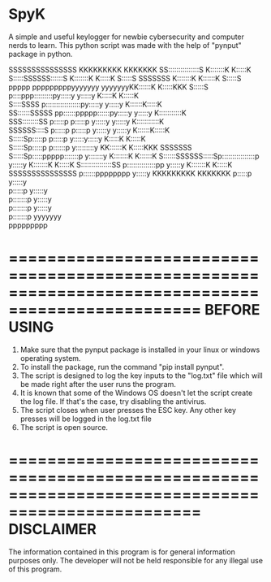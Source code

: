 # SpyK
A simple and useful keylogger for newbie cybersecurity and computer nerds to learn.
This python script was made with the help of "pynput" package in python.


                                                                                
                                                                                
   SSSSSSSSSSSSSSS                                          KKKKKKKKK    KKKKKKK
 SS:::::::::::::::S                                         K:::::::K    K:::::K
S:::::SSSSSS::::::S                                         K:::::::K    K:::::K
S:::::S     SSSSSSS                                         K:::::::K   K::::::K
S:::::S           ppppp   pppppppppyyyyyyy           yyyyyyyKK::::::K  K:::::KKK
S:::::S           p::::ppp:::::::::py:::::y         y:::::y   K:::::K K:::::K   
 S::::SSSS        p:::::::::::::::::py:::::y       y:::::y    K::::::K:::::K    
  SS::::::SSSSS   pp::::::ppppp::::::py:::::y     y:::::y     K:::::::::::K     
    SSS::::::::SS  p:::::p     p:::::p y:::::y   y:::::y      K:::::::::::K     
       SSSSSS::::S p:::::p     p:::::p  y:::::y y:::::y       K::::::K:::::K    
            S:::::Sp:::::p     p:::::p   y:::::y:::::y        K:::::K K:::::K   
            S:::::Sp:::::p    p::::::p    y:::::::::y       KK::::::K  K:::::KKK
SSSSSSS     S:::::Sp:::::ppppp:::::::p     y:::::::y        K:::::::K   K::::::K
S::::::SSSSSS:::::Sp::::::::::::::::p       y:::::y         K:::::::K    K:::::K
S:::::::::::::::SS p::::::::::::::pp       y:::::y          K:::::::K    K:::::K
 SSSSSSSSSSSSSSS   p::::::pppppppp        y:::::y           KKKKKKKKK    KKKKKKK
                   p:::::p               y:::::y                                
                   p:::::p              y:::::y                                 
                  p:::::::p            y:::::y                                  
                  p:::::::p           y:::::y                                   
                  p:::::::p          yyyyyyy                                    
                  ppppppppp                                                     
                                                                                

==================================================================================================
BEFORE USING
==================================================================================================
1) Make sure that the pynput package is installed in your linux or windows operating system.
2) To install the package, run the command "pip install pynput".
3) The script is designed to log the key inputs to the "log.txt" file which will be made right after the user runs the program.
4) It is known that some of the Windows OS doesn't let the script create the log file. If that's the case, try disabling the antivirus.
5) The script closes when user presses the ESC key. Any other key presses will be logged in the log.txt file
6) The script is open source.

==================================================================================================
DISCLAIMER
==================================================================================================

The information contained in this program is for general information purposes only. The developer will not be held responsible for 
any illegal use of this program.




